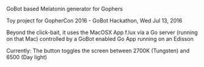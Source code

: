 GoBot based Melatonin generator for Gophers

Toy project for GopherCon 2016 - GoBot Hackathon, Wed Jul 13, 2016

Beyond the click-bait, it uses the MacOSX App f.lux via a Go server (running on that Mac) controlled by a GoBot enabled Go App running on an Edisson

Currently: The button toggles the screen between 2700K (Tungsten) and 6500 (Day light)

